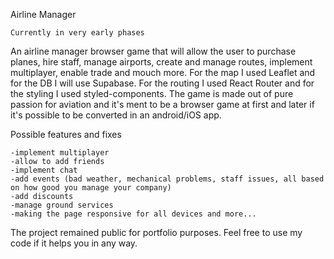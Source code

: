 Airline Manager

    Currently in very early phases

An airline manager browser game that will allow the user to purchase planes, hire staff, manage airports, create and manage routes, implement multiplayer, enable trade and mouch more. For the map I used Leaflet and for the DB I will use Supabase. For the routing I used React Router and for the styling I used styled-components. The game is made out of pure passion for aviation and it's ment to be a browser game at first and later if it's possible to be converted in an android/iOS app.

Possible features and fixes

    -implement multiplayer
    -allow to add friends
    -implement chat
    -add events (bad weather, mechanical problems, staff issues, all based on how good you manage your company)
    -add discounts
    -manage ground services
    -making the page responsive for all devices and more...

The project remained public for portfolio purposes. Feel free to use my code if it helps you in any way.
